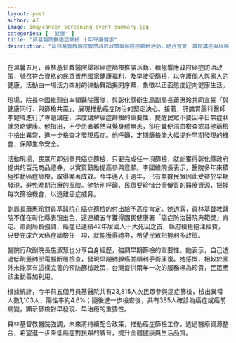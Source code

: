 ```yaml
---
layout: post
author: AI
image: img/cancer_screening_event_summary.jpg
categories: [ '健康' ]
title: "員基醫院推癌症篩檢 十年守護健康"
description: "員林基督教醫院響應政府政策舉辦癌症篩檢活動，結合宣誓、專題講座與現場篩檢，鼓勵民眾利用國家資源主動預防癌症。醫院篩檢十年成果顯著，獲多項肯定，統計顯示定期檢查有助於早期發現與治療，守護家人健康。"
---
```

在溫馨五月，員林基督教醫院舉辦癌症篩檢推廣活動，積極響應政府癌症防治政策，號召符合資格的民眾善用國家健康福利，及早接受篩檢，以守護個人與家人的健康。活動由一場活力四射的律動舞蹈揭開序幕，象徵以正面態度迎向健康生活。

現場，院長李國維親自率領醫院團隊，與彰化縣衛生局副局長蕭惠玲共同宣誓「與健康同行．與篩檢共贏」，展現推動癌症防治的堅定決心。接著，肝膽胃腸科醫師李健瑋進行了專題講座，深度講解癌症篩檢的重要性，提醒民眾不要因平日無症狀就忽略健康。他指出，不少患者雖然自覺身體無恙，卻在糞便潛血檢查或其他篩檢中檢出異常，進一步檢查才發現癌症。他呼籲，定期篩檢能大幅提升早期發現的機會，保障生命安全。

活動現場，民眾可即刻參與癌症篩檢，只要完成任一項篩檢，就能獲得彰化縣政府提供的百元商品禮券，以實質鼓勵提高參與意願。李國維院長表示，醫院多年來積極推動癌症篩檢，取得顯著成效。今年邁入十週年，已有無數民眾因此受益於早期發現，避免晚期治療的風險。他特別呼籲，民眾要珍惜台灣優質的醫療資源，把握每次篩檢機會，以遠離癌症威脅。

副局長蕭惠玲對員基醫院在癌症篩檢的付出給予高度肯定。她透露，員林基督教醫院不僅在彰化縣表現出色，還連續五年獲得國民健康署「癌症防治醫院典範獎」肯定。蕭副局長強調，癌症已連續42年居國人十大死因之首，縣府積極挹注經費，只要完成六大癌症篩檢任一項，就能獲得禮券，希望民眾把握利多政策。

醫院行政副院長施淑慧也分享自身經歷，強調早期篩檢的重要性。她表示，自己透過低劑量肺部電腦斷層檢查，發現早期肺腺癌並順利手術康復。她感慨，相較於國外未能享有這樣完善的預防篩檢政策，台灣提供兩年一次的服務極為珍貴，民眾應該主動善加利用。

根據統計，今年前五個月員基醫院共有23,815人次民眾參與癌症篩檢，檢出異常人數1,103人，陽性率約4.6%；隨後進一步檢查後，共有385人確診為癌症或癌前病變，顯示篩檢對早發現、早治療的重要性。

員林基督教醫院強調，未來將持續配合政策，推動癌症篩檢工作。透過醫療資源整合，希望進一步降低癌症對民眾的威脅，提升全體健康與生活品質。